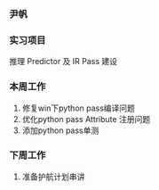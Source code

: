 ### 尹帆

### 实习项目

推理 Predictor 及 IR Pass 建设

### 本周工作

1. 修复win下python pass编译问题
2. 优化python pass Attribute 注册问题
3. 添加python pass单测
   
### 下周工作

1. 准备护航计划串讲
